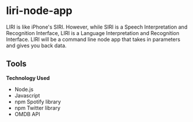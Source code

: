 # liri-node-app
LIRI is like iPhone's SIRI. However, while SIRI is a Speech Interpretation and Recognition Interface, LIRI is a Language Interpretation and Recognition Interface. LIRI will be a command line node app that takes in parameters and gives you back data.

## Tools ##

**Technology Used**
* Node.js
* Javascript
* npm Spotify library
* npm Twitter library
* OMDB API
